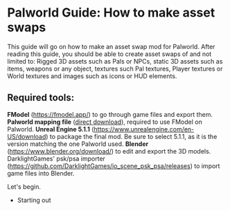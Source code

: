 # Palworld Guide: How to make asset swaps
This guide will go on how to make an asset swap mod for Palworld. After reading this guide, you should be able to create asset swaps of and not limited to: Rigged 3D assets such as Pals or NPCs, static 3D assets such as items, weapons or any object, textures such Pal textures, Player textures or World textures and images such as icons or HUD elements.

## Required tools:

**FModel** (https://fmodel.app/) to go through game files and export them.
**Palworld mapping file** ([direct download](https://github.com/KURAMAAA0/PalModding/raw/main/Assset%20Swap%20Guide/Mappings.usmap "direct download")), required to use FModel on Palworld.
**Unreal Engine 5.1.1** (https://www.unrealengine.com/en-US/download) to package the final mod.
Be sure to select 5.1.1, as it is the version matching the one Palworld used.
**Blender** (https://www.blender.org/download/) to edit and export the 3D models.
DarklightGames' psk/psa importer (https://github.com/DarklightGames/io_scene_psk_psa/releases) to import game files into Blender.

Let's begin.
- Starting out
